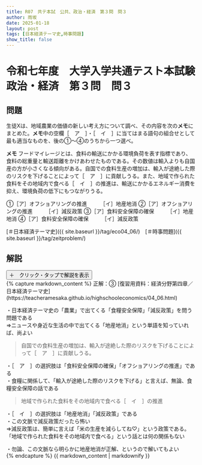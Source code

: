 ```yaml
---
title: R07　共テ本試　公共、政治・経済　第３問　問３
author: 雨坂
date: 2025-01-18
layout: post
tags: [日本経済テーマ史,時事問題]
show_title: false
---
```

  
# 令和七年度　大学入学共通テスト本試験　政治・経済　第３問　問３  
  
## 問題
生徒Xは、地域農業の価値の新しい考え方について調べ、その内容を次の**メモ**にまとめた。**メモ**中の空欄［　ア　］・［　イ　］に当てはまる語句の組合せとして最も適当なものを、後の①～④のうちから一つ選べ。  
  
**メモ**
フードマイレージとは、食料の輸送にかかる環境負荷を表す指標であり、食料の総重量と輸送距離をかけあわせたものである。その数値は輸入よりも自国産の方が小さくなる傾向がある。自国での食料生産の増加は、輸入が途絶した際のリスクを下げることによって［　ア　］に貢献しうる。また、地域で作られた食料をその地域内で食べる［　イ　］の推進は、輸送にかかるエネルギー消費を抑え、環境負荷の低下にもつながりうる。  
  
①［ア］オフショアリングの推進　　　［イ］地産地消
②［ア］オフショアリングの推進　　　［イ］減反政策
③［ア］食料安全保障の確保　　　［イ］地産地消
④［ア］食料安全保障の確保　　　［イ］減反政策
  
[＃日本経済テーマ史]({{ site.baseurl }}/tag/eco04_06/)　[＃時事問題]({{ site.baseurl }}/tag/zeitproblem/)  

## 解説  
<div class="collapsible">
  <button class="collapsible-button">＋　クリック・タップで解説を表示</button>
  <div class="collapsible-content">
    {% capture markdown_content %}
正解：③  
[復習用資料：経済分野第四章／日本経済テーマ史](https://teacheramesaka.github.io/highschooleconomics/04_06.html)  
  
・日本経済テーマ史の「農業」で出てくる「食糧安全保障」「減反政策」を問う問題である  
⇒ニュースや身近な生活の中で出てくる「地産地消」という単語を知っていれば、尚よい  
  
>自国での食料生産の増加は、輸入が途絶した際のリスクを下げることによって［　ア　］に貢献しうる。  
  
・［　ア　］の選択肢は「食料安全保障の確保」「オフショアリングの推進」である  
・食糧に関係して、「輸入が途絶した際のリスクを下げる」と言えば、無論、食糧安全保障の話である  
  
>地域で作られた食料をその地域内で食べる［　イ　］の推進  
  
・［　イ　］の選択肢は「地産地消」「減反政策」である  
・この文脈で減反政策だったら怖い  
⇒減反政策は、簡単に言えば「米の生産を減らしてね♡」という政策である。「地域で作られた食料をその地域内で食べる」という話とは何の関係もない  
  
・勿論、この文脈なら明らかに地産地消が正解、というので解いてもよい  
    {% endcapture %}
    {{ markdown_content | markdownify }}
  </div>
</div>